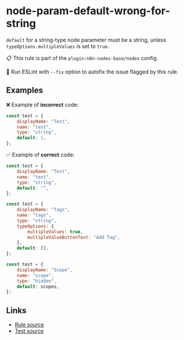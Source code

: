 [//]: # "File generated from a template. Do not edit this file directly."

# node-param-default-wrong-for-string

`default` for a string-type node parameter must be a string, unless `typeOptions.multipleValues` is set to `true`.

📋 This rule is part of the `plugin:n8n-nodes-base/nodes` config.

🔧 Run ESLint with `--fix` option to autofix the issue flagged by this rule.

## Examples

❌ Example of **incorrect** code:

```js
const test = {
	displayName: "Test",
	name: "test",
	type: "string",
	default: 1,
};
```

✅ Example of **correct** code:

```js
const test = {
	displayName: "Test",
	name: "test",
	type: "string",
	default: "",
};

const test = {
	displayName: "Tags",
	name: "tags",
	type: "string",
	typeOptions: {
		multipleValues: true,
		multipleValueButtonText: "Add Tag",
	},
	default: [],
};

const test = {
	displayName: "Scope",
	name: "scope",
	type: "hidden",
	default: scopes,
};
```

## Links

- [Rule source](../../lib/rules/node-param-default-wrong-for-string.ts)
- [Test source](../../tests/node-param-default-wrong-for-string.test.ts)
